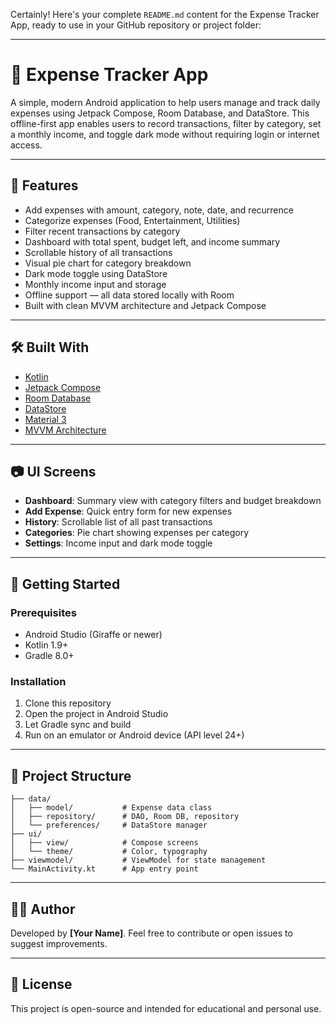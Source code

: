 Certainly! Here's your complete `README.md` content for the Expense Tracker App, ready to use in your GitHub repository or project folder:

---

# 📱 Expense Tracker App

A simple, modern Android application to help users manage and track daily expenses using Jetpack Compose, Room Database, and DataStore. This offline-first app enables users to record transactions, filter by category, set a monthly income, and toggle dark mode without requiring login or internet access.

---

## 🔧 Features

* Add expenses with amount, category, note, date, and recurrence
* Categorize expenses (Food, Entertainment, Utilities)
* Filter recent transactions by category
* Dashboard with total spent, budget left, and income summary
* Scrollable history of all transactions
* Visual pie chart for category breakdown
* Dark mode toggle using DataStore
* Monthly income input and storage
* Offline support — all data stored locally with Room
* Built with clean MVVM architecture and Jetpack Compose

---

## 🛠️ Built With

* [Kotlin](https://kotlinlang.org/)
* [Jetpack Compose](https://developer.android.com/jetpack/compose)
* [Room Database](https://developer.android.com/training/data-storage/room)
* [DataStore](https://developer.android.com/topic/libraries/architecture/datastore)
* [Material 3](https://m3.material.io/)
* [MVVM Architecture](https://developer.android.com/jetpack/guide)

---

## 📷 UI Screens

* **Dashboard**: Summary view with category filters and budget breakdown
* **Add Expense**: Quick entry form for new expenses
* **History**: Scrollable list of all past transactions
* **Categories**: Pie chart showing expenses per category
* **Settings**: Income input and dark mode toggle

---

## 🚀 Getting Started

### Prerequisites

* Android Studio (Giraffe or newer)
* Kotlin 1.9+
* Gradle 8.0+

### Installation

1. Clone this repository
2. Open the project in Android Studio
3. Let Gradle sync and build
4. Run on an emulator or Android device (API level 24+)

---

## 📁 Project Structure

```
├── data/
│   ├── model/           # Expense data class
│   ├── repository/      # DAO, Room DB, repository
│   └── preferences/     # DataStore manager
├── ui/
│   ├── view/            # Compose screens
│   └── theme/           # Color, typography
├── viewmodel/           # ViewModel for state management
└── MainActivity.kt      # App entry point
```

---

## 🙋‍♂️ Author

Developed by **\[Your Name]**.
Feel free to contribute or open issues to suggest improvements.

---

## 📄 License

This project is open-source and intended for educational and personal use.

